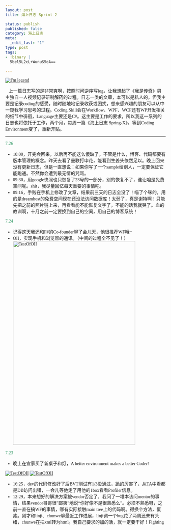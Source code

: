 ```yaml
---
layout: post
title: 海上日志 Sprint 2

status: publish
published: false
category: 海上日志
meta:
  _edit_last: "1"
type: post
tags:
- !binary |
  5bel5L2cL+WunuS5oA==

---
```

<div style="font-family: 微软雅黑;">

<a title="Flickr 上 njukidreborn 的 I'm legend" href="http://www.flickr.com/photos/njukidreborn/7620113832/"><img class="aligncenter" src="http://farm9.staticflickr.com/8167/7620113832_43ea23e26d.jpg" alt="I'm legend" /></a>
<p style="font-family: 微软雅黑;">   上一篇日志写的是非常爽啊，按照时间逆序写log，让我想起了《我是传奇》男主独自一人视频记录研制解药的过程。日志一类的文章，本可以是私人的，但我主要是记录coding的感受，随时随地地记录收获或困扰，想来感兴趣的朋友可以从中一窥我学习思考的过程。Coding Skill会在Workflow、WPF、WCF还有WP开发相关的细节中徘徊，Language主要还是C#。这主要是工作的要求，所以我这一系列的日志也将依托于工作，两个月，每周一篇《海上日志 Spring-X》。等到Coding Environment变了，重新开贴。<!--more--></p>


<hr />

<span style="color: #339966;">7.26</span>
<ul>
	<li>10:00，开完会回来，以后再不能这么傻缺了。不管是什么，博客、代码都要有版本管理的概念。昨天去看了曼联打申花，能看到生姜头依然足以。晚上回来没有更新日志，但是一直想说：如果你写了一个sample给别人，一定要保证它能跑通。不然你会遭到最无情的咒骂。</li>
	<li>09:30，用google快照也只恢复了23号的一部分，别的恢复不了，谁让咱是免费空间呢。shit，我尽量回忆每天重要的事情吧。</li>
	<li>09:16，手贱在手机上修改了文章，结果前三天的日志全没了！喵了个咪的，用的是dreamhost的免费空间现在还没法访问数据库！太弱了，真是谢特啊！只能先把之前的照片链上来，再看看能不能恢复文字了，不能的话我就哭了。血的教训啊，十月之前一定要换到自己的空间，用自己的博客系统！</li>
</ul>
<span style="color: #339966;">7.24</span>
<ul>
	<li>记得这天我还和F#的Co-founder聊了会儿天，他很推荐WF哦~</li>
	<li>OII，实现手机和浏览器的通讯。（中间的过程全不见了！）
<a title="Flickr 上 njukidreborn 的 TestOfOII" href="http://www.flickr.com/photos/njukidreborn/7631001312/"><img class="aligncenter" src="http://farm9.staticflickr.com/8166/7631001312_52f600b10f_z.jpg" alt="TestOfOII" width="384" height="640" /></a></li>
</ul>
<span style="color: #339966;">7.23</span>
<ul>
	<li>晚上在宜家买了新桌子和灯，A better environment makes a better Coder!</li>
</ul>
<a title="Flickr 上 njukidreborn 的 TestOfOII" href="http://ww3.sinaimg.cn/mw690/6b2492c8gw1dv70dzmat7j.jpg"><img class="aligncenter" src="http://ww3.sinaimg.cn/mw690/6b2492c8gw1dv70dzmat7j.jpg" alt="TestOfOII" /></a>
<a title="Flickr 上 njukidreborn 的 TestOfOII" href="http://ww1.sinaimg.cn/mw690/6b2492c8gw1dv70e6wu9wj.jpg"><img class="aligncenter" src="http://ww1.sinaimg.cn/mw690/6b2492c8gw1dv70e6wu9wj.jpg" alt="TestOfOII" /></a>
<ul>
	<li>16:25，dev的代码修改好了后BVT测试有1/3没通过，跪的厉害了，从TA中看都是DB访问出错，一会儿等他走了用他的1box看看Profiler信息。</li>
	<li>12:29，本来想好的解决方案被vendor否定了，我问了一堆本该问mentor的事情，结果vendor哥哥很”鄙夷”地说“你好像不是很熟悉么”。必须不熟悉呀，之前一直在搞WF的事情，哪有实际接触main tree上的代码啊。得换个方法，蛋疼。刚才和linji、chunwe聊最近工作进展，linji调一个bug花了两周还未有头绪，chunwe在把xml转为html。我自己要求的加的活，就一定要干好！Fighting</li>
</ul>
&nbsp;

</div>
